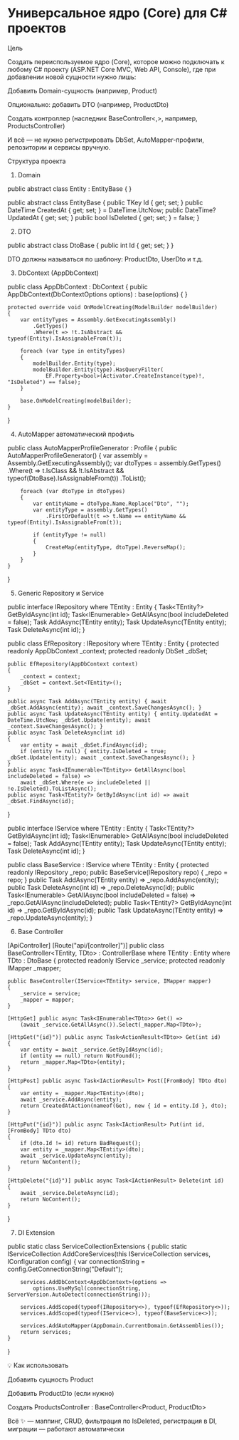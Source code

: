 # Универсальное ядро (Core) для C# проектов

Цель

Создать переиспользуемое ядро (Core), которое можно подключать к любому C# проекту (ASP.NET Core MVC, Web API, Console), где при добавлении новой сущности нужно лишь:

Добавить Domain-сущность (например, Product)

Опционально: добавить DTO (например, ProductDto)

Создать контроллер (наследник BaseController<,>, например, ProductsController)

И всё — не нужно регистрировать DbSet, AutoMapper-профили, репозитории и сервисы вручную.

Структура проекта

1. Domain

public abstract class Entity : EntityBase<int> { }

public abstract class EntityBase<TKey>
{
    public TKey Id { get; set; }
    public DateTime CreatedAt { get; set; } = DateTime.UtcNow;
    public DateTime? UpdatedAt { get; set; }
    public bool IsDeleted { get; set; } = false;
}

2. DTO

public abstract class DtoBase
{
    public int Id { get; set; }
}

DTO должны называться по шаблону: ProductDto, UserDto и т.д.

3. DbContext (AppDbContext)

public class AppDbContext : DbContext
{
    public AppDbContext(DbContextOptions<AppDbContext> options) : base(options) { }

    protected override void OnModelCreating(ModelBuilder modelBuilder)
    {
        var entityTypes = Assembly.GetExecutingAssembly()
            .GetTypes()
            .Where(t => !t.IsAbstract && typeof(Entity).IsAssignableFrom(t));

        foreach (var type in entityTypes)
        {
            modelBuilder.Entity(type);
            modelBuilder.Entity(type).HasQueryFilter(
                EF.Property<bool>(Activator.CreateInstance(type)!, "IsDeleted") == false);
        }

        base.OnModelCreating(modelBuilder);
    }
}

4. AutoMapper автоматический профиль

public class AutoMapperProfileGenerator : Profile
{
    public AutoMapperProfileGenerator()
    {
        var assembly = Assembly.GetExecutingAssembly();
        var dtoTypes = assembly.GetTypes()
            .Where(t => t.IsClass && !t.IsAbstract && typeof(DtoBase).IsAssignableFrom(t))
            .ToList();

        foreach (var dtoType in dtoTypes)
        {
            var entityName = dtoType.Name.Replace("Dto", "");
            var entityType = assembly.GetTypes()
                .FirstOrDefault(t => t.Name == entityName && typeof(Entity).IsAssignableFrom(t));

            if (entityType != null)
            {
                CreateMap(entityType, dtoType).ReverseMap();
            }
        }
    }
}

5. Generic Repository и Service

public interface IRepository<TEntity> where TEntity : Entity
{
    Task<TEntity?> GetByIdAsync(int id);
    Task<IEnumerable<TEntity>> GetAllAsync(bool includeDeleted = false);
    Task AddAsync(TEntity entity);
    Task UpdateAsync(TEntity entity);
    Task DeleteAsync(int id);
}

public class EfRepository<TEntity> : IRepository<TEntity> where TEntity : Entity
{
    protected readonly AppDbContext _context;
    protected readonly DbSet<TEntity> _dbSet;

    public EfRepository(AppDbContext context)
    {
        _context = context;
        _dbSet = context.Set<TEntity>();
    }

    public async Task AddAsync(TEntity entity) { await _dbSet.AddAsync(entity); await _context.SaveChangesAsync(); }
    public async Task UpdateAsync(TEntity entity) { entity.UpdatedAt = DateTime.UtcNow; _dbSet.Update(entity); await _context.SaveChangesAsync(); }
    public async Task DeleteAsync(int id)
    {
        var entity = await _dbSet.FindAsync(id);
        if (entity != null) { entity.IsDeleted = true; _dbSet.Update(entity); await _context.SaveChangesAsync(); }
    }
    public async Task<IEnumerable<TEntity>> GetAllAsync(bool includeDeleted = false) =>
        await _dbSet.Where(e => includeDeleted || !e.IsDeleted).ToListAsync();
    public async Task<TEntity?> GetByIdAsync(int id) => await _dbSet.FindAsync(id);
}

public interface IService<TEntity> where TEntity : Entity
{
    Task<TEntity?> GetByIdAsync(int id);
    Task<IEnumerable<TEntity>> GetAllAsync(bool includeDeleted = false);
    Task AddAsync(TEntity entity);
    Task UpdateAsync(TEntity entity);
    Task DeleteAsync(int id);
}

public class BaseService<TEntity> : IService<TEntity> where TEntity : Entity
{
    protected readonly IRepository<TEntity> _repo;
    public BaseService(IRepository<TEntity> repo) { _repo = repo; }
    public Task AddAsync(TEntity entity) => _repo.AddAsync(entity);
    public Task DeleteAsync(int id) => _repo.DeleteAsync(id);
    public Task<IEnumerable<TEntity>> GetAllAsync(bool includeDeleted = false) => _repo.GetAllAsync(includeDeleted);
    public Task<TEntity?> GetByIdAsync(int id) => _repo.GetByIdAsync(id);
    public Task UpdateAsync(TEntity entity) => _repo.UpdateAsync(entity);
}

6. Base Controller

[ApiController]
[Route("api/[controller]")]
public class BaseController<TEntity, TDto> : ControllerBase
    where TEntity : Entity
    where TDto : DtoBase
{
    protected readonly IService<TEntity> _service;
    protected readonly IMapper _mapper;

    public BaseController(IService<TEntity> service, IMapper mapper)
    {
        _service = service;
        _mapper = mapper;
    }

    [HttpGet] public async Task<IEnumerable<TDto>> Get() =>
        (await _service.GetAllAsync()).Select(_mapper.Map<TDto>);

    [HttpGet("{id}")] public async Task<ActionResult<TDto>> Get(int id)
    {
        var entity = await _service.GetByIdAsync(id);
        if (entity == null) return NotFound();
        return _mapper.Map<TDto>(entity);
    }

    [HttpPost] public async Task<IActionResult> Post([FromBody] TDto dto)
    {
        var entity = _mapper.Map<TEntity>(dto);
        await _service.AddAsync(entity);
        return CreatedAtAction(nameof(Get), new { id = entity.Id }, dto);
    }

    [HttpPut("{id}")] public async Task<IActionResult> Put(int id, [FromBody] TDto dto)
    {
        if (dto.Id != id) return BadRequest();
        var entity = _mapper.Map<TEntity>(dto);
        await _service.UpdateAsync(entity);
        return NoContent();
    }

    [HttpDelete("{id}")] public async Task<IActionResult> Delete(int id)
    {
        await _service.DeleteAsync(id);
        return NoContent();
    }
}

7. DI Extension

public static class ServiceCollectionExtensions
{
    public static IServiceCollection AddCoreServices(this IServiceCollection services, IConfiguration config)
    {
        var connectionString = config.GetConnectionString("Default");

        services.AddDbContext<AppDbContext>(options =>
            options.UseMySql(connectionString, ServerVersion.AutoDetect(connectionString)));

        services.AddScoped(typeof(IRepository<>), typeof(EfRepository<>));
        services.AddScoped(typeof(IService<>), typeof(BaseService<>));

        services.AddAutoMapper(AppDomain.CurrentDomain.GetAssemblies());
        return services;
    }
}

💡 Как использовать

Добавить сущность Product

Добавить ProductDto (если нужно)

Создать ProductsController : BaseController<Product, ProductDto>

Всё ✨ — маппинг, CRUD, фильтрация по IsDeleted, регистрация в DI, миграции — работают автоматически
